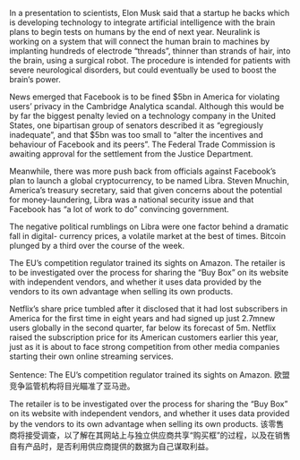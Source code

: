 In a presentation to scientists, Elon Musk said that a startup he backs which is developing technology to integrate artificial intelligence with the brain plans to begin tests on humans by the end of next year. Neuralink is working on a system that will connect the human brain to machines by implanting hundreds of electrode “threads”, thinner than strands of hair, into the brain, using a surgical robot. The procedure is intended for patients with severe neurological disorders, but could eventually be used to boost the brain’s power.

News emerged that Facebook is to be fined $5bn in America for violating users’ privacy in the Cambridge Analytica scandal. Although this would be by far the biggest penalty levied on a technology company in the United States, one bipartisan group of senators described it as “egregiously inadequate”, and that $5bn was too small to “alter the incentives and behaviour of Facebook and its peers”. The Federal Trade Commission is awaiting approval for the settlement from the Justice Department.

Meanwhile, there was more push back from officials against Facebook’s plan to launch a global cryptocurrency, to be named Libra. Steven Mnuchin, America’s treasury secretary, said that given concerns about the potential for money-laundering, Libra was a national security issue and that Facebook has “a lot of work to do” convincing government.

The negative political rumblings on Libra were one factor behind a dramatic fall in digital- currency prices, a volatile market at the best of times. Bitcoin plunged by a third over the course of the week.

The EU’s competition regulator trained its sights on Amazon. The retailer is to be investigated over the process for sharing the “Buy Box” on its website with independent vendors, and whether it uses data provided by the vendors to its own advantage when selling its own products.

Netflix’s share price tumbled after it disclosed that it had lost subscribers in America for the first time in eight years and had signed up just 2.7mnew users globally in the second quarter, far below its forecast of 5m. Netflix raised the subscription price for its American customers earlier this year, just as it is about to face strong competition from other media companies starting their own online streaming services.

Sentence:
The EU’s competition regulator trained its sights on Amazon.
欧盟竞争监管机构将目光瞄准了亚马逊。

The retailer is to be investigated over the process for sharing the “Buy Box” on its website with independent vendors, and whether it uses data provided by the vendors to its own advantage when selling its own products.
该零售商将接受调查，以了解在其网站上与独立供应商共享“购买框”的过程，以及在销售自有产品时，是否利用供应商提供的数据为自己谋取利益。